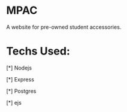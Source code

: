# MPAC

A website for pre-owned student accessories.


# Techs Used:

[*] Nodejs

[*] Express

[*] Postgres

[*] ejs